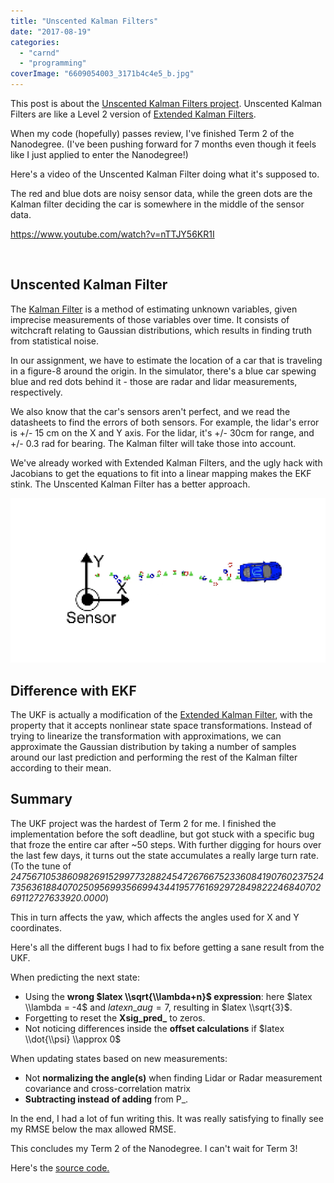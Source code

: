 ```yaml
---
title: "Unscented Kalman Filters"
date: "2017-08-19"
categories: 
  - "carnd"
  - "programming"
coverImage: "6609054003_3171b4c4e5_b.jpg"
---
```


This post is about the [Unscented Kalman Filters project](https://github.com/boxmein/CarND-Unscented-Kalman-Filter-Project). Unscented Kalman Filters are like a Level 2 version of [Extended Kalman Filters](https://wsdf294.wordpress.com/2017/06/04/using-extended-kalman-filters-for-object-tracking/).

When my code (hopefully) passes review, I've finished Term 2 of the Nanodegree. (I've been pushing forward for 7 months even though it feels like I just applied to enter the Nanodegree!)

Here's a video of the Unscented Kalman Filter doing what it's supposed to.

The red and blue dots are noisy sensor data, while the green dots are the Kalman filter deciding the car is somewhere in the middle of the sensor data.

https://www.youtube.com/watch?v=nTTJY56KR1I

 

## Unscented Kalman Filter

The [Kalman Filter](https://en.wikipedia.org/wiki/Kalman_filter) is a method of estimating unknown variables, given imprecise measurements of those variables over time. It consists of witchcraft relating to Gaussian distributions, which results in finding truth from statistical noise.

In our assignment, we have to estimate the location of a car that is traveling in a figure-8 around the origin. In the simulator, there's a blue car spewing blue and red dots behind it - those are radar and lidar measurements, respectively.

We also know that the car's sensors aren't perfect, and we read the datasheets to find the errors of both sensors. For example, the lidar's error is +/- 15 cm on the X and Y axis. For the lidar, it's +/- 30cm for range, and +/- 0.3 rad for bearing. The Kalman filter will take those into account.

We've already worked with Extended Kalman Filters, and the ugly hack with Jacobians to get the equations to fit into a linear mapping makes the EKF stink. The Unscented Kalman Filter has a better approach.

![Screen Shot 2017-08-19 at 04.14.25.png](images/screen-shot-2017-08-19-at-04-14-25.png)

## Difference with EKF

The UKF is actually a modification of the [Extended Kalman Filter](https://wsdf294.wordpress.com/2017/06/04/using-extended-kalman-filters-for-object-tracking/), with the property that it accepts nonlinear state space transformations. Instead of trying to linearize the transformation with approximations, we can approximate the Gaussian distribution by taking a number of samples around our last prediction and performing the rest of the Kalman filter according to their mean.

## Summary

The UKF project was the hardest of Term 2 for me. I finished the implementation before the soft deadline, but got stuck with a specific bug that froze the entire car after ~50 steps. With further digging for hours over the last few days, it turns out the state accumulates a really large turn rate. (To the tune of _2475671053860982691529977328824547267667523360841907602375247356361884070250956993566994344195776169297284982224684070269112727633920.0000_)

This in turn affects the yaw, which affects the angles used for X and Y coordinates.

Here's all the different bugs I had to fix before getting a sane result from the UKF.

When predicting the next state:

- Using the **wrong $latex \\sqrt{\\lambda+n}$ expression**: here $latex \\lambda = -4$ and $latex n\_{aug} = 7$, resulting in $latex \\sqrt{3}$.
- Forgetting to reset the **Xsig\_pred\_** to zeros.
- Not noticing differences inside the **offset calculations** if $latex \\dot{\\psi} \\approx 0$

When updating states based on new measurements:

- Not **normalizing the angle(s)** when finding Lidar or Radar measurement covariance and cross-correlation matrix
- **Subtracting instead of adding** from P\_.

In the end, I had a lot of fun writing this. It was really satisfying to finally see my RMSE below the max allowed RMSE.

This concludes my Term 2 of the Nanodegree. I can't wait for Term 3!

Here's the [source code.](https://github.com/boxmein/CarND-Unscented-Kalman-Filter-Project)
